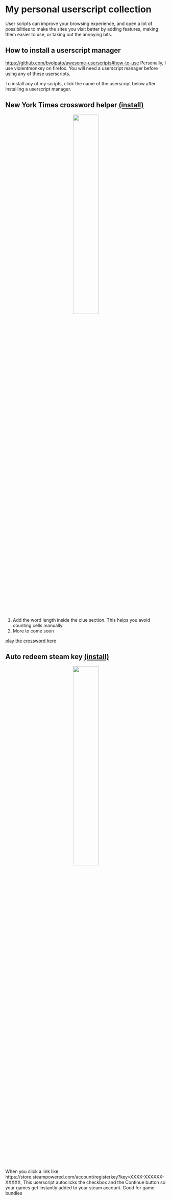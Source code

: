 # My personal userscript collection
User scripts can improve your browsing experience, and open a lot of possibilities to make the sites you visit better by adding features, making them easier to use, or taking out the annoying bits.

## How to install a userscript manager
https://github.com/bvolpato/awesome-userscripts#how-to-use
Personally, I use violentmonkey on firefox. You will need a userscript manager before using any of these userscripts.

To install any of my scripts, click the name of the userscript below after installing a userscript manager.

## New York Times crossword helper [(install)](https://github.com/kleutzinger/userscripts/raw/main/userscripts/nyt-crossword-helper.user.js)
<p align="center">
  <img src="https://user-images.githubusercontent.com/6435727/217959262-4073565c-117b-4db7-9d14-59edef7177a5.png" width=40% height=40%>
</p>

1. Add the word length inside the clue section. This helps you avoid counting cells manually.
2. More to come soon

[play the crossword here](https://www.nytimes.com/crosswords)

## Auto redeem steam key [(install)](https://github.com/kleutzinger/userscripts/raw/main/userscripts/auto-redeem-steam-key.user.js)
<p align="center">
  <img src="https://user-images.githubusercontent.com/6435727/216791579-3f219a7b-238d-4508-9890-e1517bb5c577.png" width=40% height=40%>
</p>
When you click a link like https://store.steampowered.com/account/registerkey?key=XXXX-XXXXXX-XXXXX, This userscript autoclicks the checkbox and the Continue button so your games get instantly added to your steam account. Good for game bundles  
